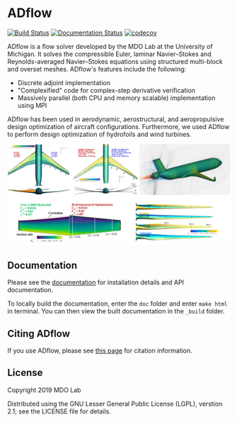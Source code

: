 # ADflow
[![Build Status](https://dev.azure.com/mdolab/Public/_apis/build/status/mdolab.adflow?repoName=mdolab%2Fadflow&branchName=main)](https://dev.azure.com/mdolab/Public/_build/latest?definitionId=4&repoName=mdolab%2Fadflow&branchName=main)
[![Documentation Status](https://readthedocs.com/projects/mdolab-adflow/badge/?version=latest)](https://mdolab-adflow.readthedocs-hosted.com/?badge=latest)
[![codecov](https://codecov.io/gh/mdolab/adflow/branch/main/graph/badge.svg?token=DRCCCL12I8)](https://codecov.io/gh/mdolab/adflow)

ADflow is a flow solver developed by the MDO Lab at the University of Michigan.
It solves the compressible Euler, laminar Navier–Stokes and Reynolds-averaged Navier–Stokes equations using structured multi-block and overset meshes.
ADflow's features include the following:

- Discrete adjoint implementation
- "Complexified" code for complex-step derivative verification
- Massively parallel (both CPU and memory scalable) implementation using MPI

ADflow has been used in aerodynamic, aerostructural, and aeropropulsive design optimization of aircraft configurations.
Furthermore, we used ADflow to perform design optimization of hydrofoils and wind turbines.

![](doc/images/adflow_applications.png)

## Documentation
Please see the [documentation](https://mdolab-adflow.readthedocs-hosted.com/en/latest/) for installation details and API documentation.

To locally build the documentation, enter the `doc` folder and enter `make html` in terminal.
You can then view the built documentation in the `_build` folder.

## Citing ADflow
If you use ADflow, please see [this page](https://mdolab-adflow.readthedocs-hosted.com/en/latest/citation.html) for citation information.

## License
Copyright 2019 MDO Lab

Distributed using the GNU Lesser General Public License (LGPL), verstion 2.1; see
the LICENSE file for details.
